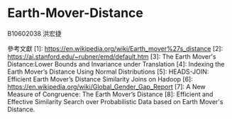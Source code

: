 # Earth-Mover-Distance
B10602038 洪宏捷

參考文獻
[1]: https://en.wikipedia.org/wiki/Earth_mover%27s_distance
[2]: https://ai.stanford.edu/~rubner/emd/default.htm
[3]: The Earth Mover's Distance:Lower Bounds and Invariance under Translation
[4]: Indexing the Earth Mover’s Distance Using Normal Distributions
[5]: HEADS-JOIN: Efficient Earth Mover’s Distance Similarity Joins on Hadoop
[6]: https://en.wikipedia.org/wiki/Global_Gender_Gap_Report
[7]: A New Measure of Congruence: The Earth Mover’s Distance
[8]: Efficient and Effective Similarity Search over Probabilistic Data based on Earth Mover's Distance.

